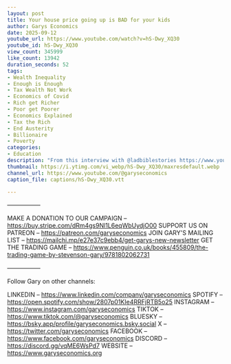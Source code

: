 ```yaml
---
layout: post
title: Your house price going up is BAD for your kids
author: Garys Economics
date: 2025-09-12
youtube_url: https://www.youtube.com/watch?v=hS-Dwy_XQ30
youtube_id: hS-Dwy_XQ30
view_count: 345999
like_count: 13942
duration_seconds: 52
tags:
- Wealth Inequality
- Enough is Enough
- Tax Wealth Not Work
- Economics of Covid
- Rich get Richer
- Poor get Poorer
- Economics Explained
- Tax the Rich
- End Austerity
- Billionaire
- Poverty
categories:
- Education
description: "From this interview with @ladbiblestories https://www.youtube.com/watch?v=VlvoNgUi8EU"
thumbnail: https://i.ytimg.com/vi_webp/hS-Dwy_XQ30/maxresdefault.webp
channel_url: https://www.youtube.com/@garyseconomics
caption_file: captions/hS-Dwy_XQ30.vtt

---
```


–––––––––––

MAKE A DONATION TO OUR CAMPAIGN – https://buy.stripe.com/dRm4gs9Nl1L6eqWbUydjO00
SUPPORT US ON PATREON – https://patreon.com/garyseconomics
JOIN GARY'S MAILING LIST – https://mailchi.mp/e27e37c9ebb4/get-garys-new-newsletter
GET THE TRADING GAME – https://www.penguin.co.uk/books/455809/the-trading-game-by-stevenson-gary/9781802062731 

–––––––––––

Follow Gary on other channels:

LINKEDIN – https://www.linkedin.com/company/garyseconomics
SPOTIFY – https://open.spotify.com/show/2807p01KIe4RRFjRTB5o25
INSTAGRAM – https://www.instagram.com/garyseconomics
TIKTOK – https://www.tiktok.com/@garyseconomics
BLUESKY – https://bsky.app/profile/garyseconomics.bsky.social
X – https://twitter.com/garyseconomics
FACEBOOK – https://www.facebook.com/garyseconomics
DISCORD – https://discord.gg/vqME6WsPd7
WEBSITE – https://www.garyseconomics.org
